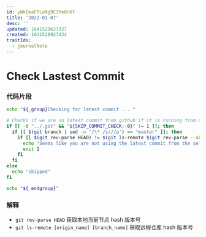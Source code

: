 ```yaml
---
id: yWkEmaFTLw9g9C3YeQrKf
title: '2022-01-07'
desc: ''
updated: 1641529627327
created: 1641528927434
traitIds:
  - journalNote
---
```


# Check Lastest Commit

### 代码片段

```sh
echo "${_group}Checking for latest commit ... "

# Checks if we are on latest commit from github if it is running from master branch
if [[ -d "../.git" && "${SKIP_COMMIT_CHECK:-0}" != 1 ]]; then
  if [[ $(git branch | sed -n '/\* /s///p') == "master" ]]; then
    if [[ $(git rev-parse HEAD) != $(git ls-remote $(git rev-parse --abbrev-ref @{u} | sed 's/\// /g') | cut -f1) ]]; then
      echo "Seems like you are not using the latest commit from the self-hosted repository. Please pull the latest changes and try again, or suppress this check with --skip-commit-check.";
      exit 1
    fi
  fi
else
  echo "skipped"
fi

echo "${_endgroup}"

```

### 解释

- `git rev-parse HEAD` 获取本地当前节点 hash 版本号
- `git ls-remote [origin_name] [branch_name]` 获取远程仓库 hash 版本号


